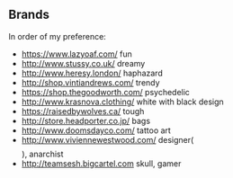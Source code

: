 ## Brands 

In order of my preference:

- https://www.lazyoaf.com/ fun
- http://www.stussy.co.uk/ dreamy
- http://www.heresy.london/ haphazard
- http://shop.vintiandrews.com/ trendy
- https://shop.thegoodworth.com/ psychedelic
- http://www.krasnova.clothing/ white with black design
- https://raisedbywolves.ca/ tough
- http://store.headporter.co.jp/ bags
- http://www.doomsdayco.com/ tattoo art
- http://www.viviennewestwood.com/ designer($$$$), anarchist
- http://teamsesh.bigcartel.com skull, gamer